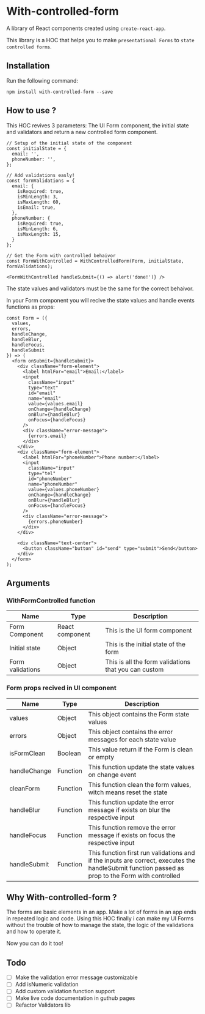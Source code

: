 # With-controlled-form

A library of React components created using `create-react-app`.

This library is a HOC that helps you to make `presentational Forms` to `state controlled forms`.

## Installation

Run the following command:

`npm install with-controlled-form --save`


## How to use ?
This HOC revives 3 parameters: The UI Form component, the initial state and validators and return a new controlled form component.

```
// Setup of the initial state of the component
const initialState = {
  email: '',
  phoneNumber: '',
};

// Add validations easly!
const formValidations = {
  email: {
    isRequired: true,
    isMinLength: 3,
    isMaxLength: 60,
    isEmail: true,
  },
  phoneNumber: {
    isRequired: true,
    isMinLength: 6,
    isMaxLength: 15,
  }
};

// Get the Form with controlled behaivor
const FormWithControlled = WithControlledForm(Form, initialState, formValidations);

<FormWithControlled handleSubmit={() => alert('done!')} />
```

The state values and validators must be the same for the correct behaivor.

In your Form component you will recive the state values and handle events functions as props:

```
const Form = ({
  values,
  errors,
  handleChange,
  handleBlur,
  handleFocus,
  handleSubmit
}) => (
  <form onSubmit={handleSubmit}>
    <div className="form-element">
      <label htmlFor="email">Email:</label>
      <input
        className="input"
        type="text"
        id="email"
        name="email"
        value={values.email}
        onChange={handleChange}
        onBlur={handleBlur}
        onFocus={handleFocus}
      />
      <div className="error-message">
        {errors.email}
      </div>
    </div>
    <div className="form-element">
      <label htmlFor="phoneNumber">Phone number:</label>
      <input
        className="input"
        type="tel"
        id="phoneNumber"
        name="phoneNumber"
        value={values.phoneNumber}
        onChange={handleChange}
        onBlur={handleBlur}
        onFocus={handleFocus}
      />
      <div className="error-message">
        {errors.phoneNumber}
      </div>
    </div>

    <div className="text-center">
      <button className="button" id="send" type="submit">Send</button>
    </div>
  </form>
);
```

## Arguments
### WithFormControlled function
| Name  | Type | Description
| ------| ---- | -----------|
| Form Component | React component | This is the UI form component
| Initial state   | Object  | This is the initial state of the form
| Form validations | Object  | This is all the form validations that you can custom

### Form props recived in UI component
| Name  | Type | Description
| ------| ---- | -----------|
values | Object | This object contains the Form state values
errors | Object | This object contains the error messages for each state value
isFormClean | Boolean | This value return if the Form is clean or empty
handleChange | Function | This function update the state values on change event
cleanForm | Function | This function clean the form values, witch means reset the state
handleBlur | Function | This function update the error message if exists on blur the respective input
handleFocus | Function | This function remove the error message if exists on focus the respective input
handleSubmit | Function | This function first run validations and if the inputs are correct, executes the handleSubmit function passed as prop to the Form with controlled

## Why With-controlled-form ?

The forms are basic elements in an app. Make a lot of forms in an app ends in repeated logic and code. Using this HOC finally i can make my UI Forms without the trouble of how to manage the state, the logic of the validations and how to operate it.

Now you can do it too!

## Todo
- [ ] Make the validation error message customizable
- [ ] Add isNumeric validation
- [ ] Add custom validation function support
- [ ] Make live code documentation in guthub pages
- [ ] Refactor Validators lib
